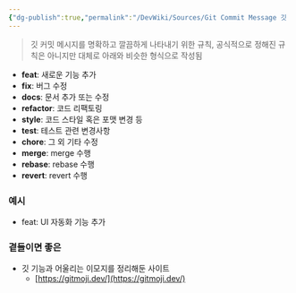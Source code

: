 ```yaml
---
{"dg-publish":true,"permalink":"/DevWiki/Sources/Git Commit Message 깃 커밋 메시지 규칙/","noteIcon":"","created":"2025-05-23T01:19:44.000+09:00","updated":"2025-07-19T22:58:36.000+09:00"}
---
```


> 깃 커밋 메시지를 명확하고 깔끔하게 나타내기 위한 규칙, 공식적으로 정해진 규칙은 아니지만 대체로 아래와 비슷한 형식으로 작성됨

- **feat**: 새로운 기능 추가
- **fix**: 버그 수정
- **docs**: 문서 추가 또는 수정
- **refactor**: 코드 리팩토링
- **style**: 코드 스타일 혹은 포맷 변경 등
- **test**: 테스트 관련 변경사항
- **chore**: 그 외 기타 수정
- **merge**: merge 수행
- **rebase**: rebase 수행
- **revert**: revert 수행

### 예시

- feat: UI 자동화 기능 추가

### 곁들이면 좋은

- 깃 기능과 어울리는 이모지를 정리해둔 사이트
	* [https://gitmoji.dev/](https://gitmoji.dev/)